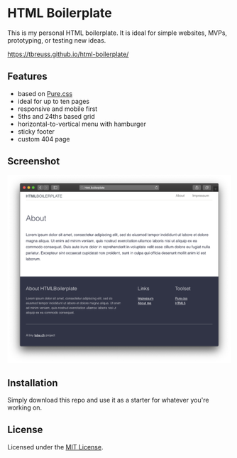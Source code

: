 # HTML Boilerplate

This is my personal HTML boilerplate.
It is ideal for simple websites, MVPs, prototyping, or testing new ideas.

<https://tbreuss.github.io/html-boilerplate/>

## Features

- based on [Pure.css](https://purecss.io)
- ideal for up to ten pages
- responsive and mobile first
- 5ths and 24ths based grid
- horizontal-to-vertical menu with hamburger
- sticky footer
- custom 404 page

## Screenshot

![Screenshot](screenshot.png)

## Installation

Simply download this repo and use it as a starter for whatever you're working on.

## License

Licensed under the [MIT License](https://github.com/tbreuss/html-boilerplate/blob/master/LICENSE).

